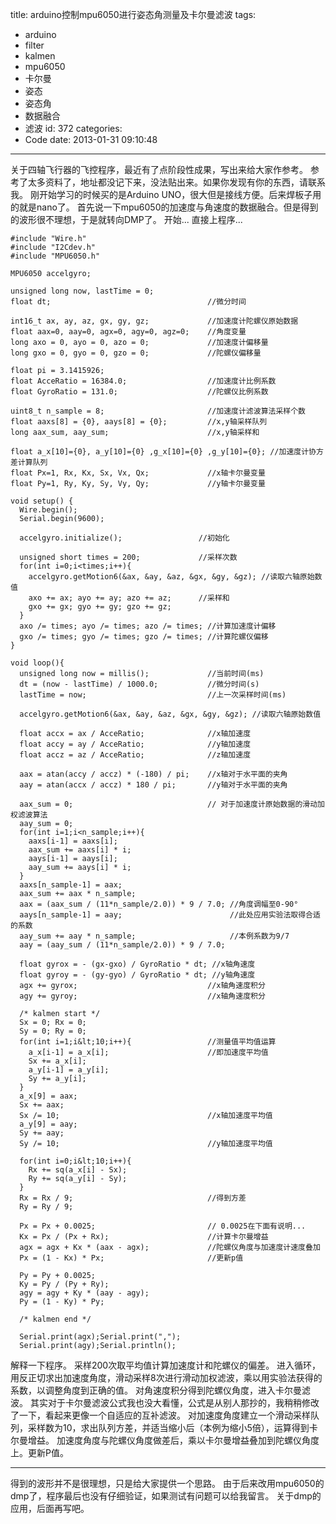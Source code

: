 title: arduino控制mpu6050进行姿态角测量及卡尔曼滤波
tags:
  - arduino
  - filter
  - kalmen
  - mpu6050
  - 卡尔曼
  - 姿态
  - 姿态角
  - 数据融合
  - 滤波
id: 372
categories:
  - Code
date: 2013-01-31 09:10:48
---

关于四轴飞行器的飞控程序，最近有了点阶段性成果，写出来给大家作参考。
参考了太多资料了，地址都没记下来，没法贴出来。如果你发现有你的东西，请联系我。
刚开始学习的时候买的是Arduino UNO，很大但是接线方便。后来焊板子用的就是nano了。
首先说一下mpu6050的加速度与角速度的数据融合。但是得到的波形很不理想，于是就转向DMP了。
开始...
直接上程序...

	#include "Wire.h"
	#include "I2Cdev.h"
	#include "MPU6050.h"
	
	MPU6050 accelgyro;
	
	unsigned long now, lastTime = 0;
	float dt;                                   //微分时间
	
	int16_t ax, ay, az, gx, gy, gz;             //加速度计陀螺仪原始数据
	float aax=0, aay=0, agx=0, agy=0, agz=0;    //角度变量
	long axo = 0, ayo = 0, azo = 0;             //加速度计偏移量
	long gxo = 0, gyo = 0, gzo = 0;             //陀螺仪偏移量
	
	float pi = 3.1415926;
	float AcceRatio = 16384.0;                  //加速度计比例系数
	float GyroRatio = 131.0;                    //陀螺仪比例系数
	
	uint8_t n_sample = 8;                       //加速度计滤波算法采样个数
	float aaxs[8] = {0}, aays[8] = {0};         //x,y轴采样队列
	long aax_sum, aay_sum;                      //x,y轴采样和
	
	float a_x[10]={0}, a_y[10]={0} ,g_x[10]={0} ,g_y[10]={0}; //加速度计协方差计算队列
	float Px=1, Rx, Kx, Sx, Vx, Qx;             //x轴卡尔曼变量
	float Py=1, Ry, Ky, Sy, Vy, Qy;             //y轴卡尔曼变量
	
	void setup() {
	  Wire.begin();
	  Serial.begin(9600);
	
	  accelgyro.initialize();                 //初始化
	
	  unsigned short times = 200;             //采样次数
	  for(int i=0;i<times;i++){
	    accelgyro.getMotion6(&ax, &ay, &az, &gx, &gy, &gz); //读取六轴原始数值
	    axo += ax; ayo += ay; azo += az;      //采样和
	    gxo += gx; gyo += gy; gzo += gz;
	  }
	  axo /= times; ayo /= times; azo /= times; //计算加速度计偏移
	  gxo /= times; gyo /= times; gzo /= times; //计算陀螺仪偏移
	}
	
	void loop(){
	  unsigned long now = millis();             //当前时间(ms)
	  dt = (now - lastTime) / 1000.0;           //微分时间(s)
	  lastTime = now;                           //上一次采样时间(ms)
	
	  accelgyro.getMotion6(&ax, &ay, &az, &gx, &gy, &gz); //读取六轴原始数值
	
	  float accx = ax / AcceRatio;              //x轴加速度
	  float accy = ay / AcceRatio;              //y轴加速度
	  float accz = az / AcceRatio;              //z轴加速度
	
	  aax = atan(accy / accz) * (-180) / pi;    //x轴对于水平面的夹角
	  aay = atan(accx / accz) * 180 / pi;       //y轴对于水平面的夹角
	
	  aax_sum = 0;                              // 对于加速度计原始数据的滑动加权滤波算法
	  aay_sum = 0;
	  for(int i=1;i<n_sample;i++){
	    aaxs[i-1] = aaxs[i];
	    aax_sum += aaxs[i] * i;
	    aays[i-1] = aays[i];
	    aay_sum += aays[i] * i;
	  }
	  aaxs[n_sample-1] = aax;
	  aax_sum += aax * n_sample;
	  aax = (aax_sum / (11*n_sample/2.0)) * 9 / 7.0; //角度调幅至0-90°
	  aays[n_sample-1] = aay;                        //此处应用实验法取得合适的系数
	  aay_sum += aay * n_sample;                     //本例系数为9/7
	  aay = (aay_sum / (11*n_sample/2.0)) * 9 / 7.0;
	
	  float gyrox = - (gx-gxo) / GyroRatio * dt; //x轴角速度
	  float gyroy = - (gy-gyo) / GyroRatio * dt; //y轴角速度
	  agx += gyrox;                             //x轴角速度积分
	  agy += gyroy;                             //x轴角速度积分
	
	  /* kalmen start */
	  Sx = 0; Rx = 0;
	  Sy = 0; Ry = 0;
	  for(int i=1;i&lt;10;i++){                 //测量值平均值运算
	    a_x[i-1] = a_x[i];                      //即加速度平均值
	    Sx += a_x[i];
	    a_y[i-1] = a_y[i];
	    Sy += a_y[i];
	  }
	  a_x[9] = aax;
	  Sx += aax;
	  Sx /= 10;                                 //x轴加速度平均值
	  a_y[9] = aay;
	  Sy += aay;
	  Sy /= 10;                                 //y轴加速度平均值
	
	  for(int i=0;i&lt;10;i++){
	    Rx += sq(a_x[i] - Sx);
	    Ry += sq(a_y[i] - Sy);
	  }
	  Rx = Rx / 9;                              //得到方差
	  Ry = Ry / 9;                        
	
	  Px = Px + 0.0025;                         // 0.0025在下面有说明...
	  Kx = Px / (Px + Rx);                      //计算卡尔曼增益
	  agx = agx + Kx * (aax - agx);             //陀螺仪角度与加速度计速度叠加
	  Px = (1 - Kx) * Px;                       //更新p值
	
	  Py = Py + 0.0025;
	  Ky = Py / (Py + Ry);
	  agy = agy + Ky * (aay - agy); 
	  Py = (1 - Ky) * Py;
	
	  /* kalmen end */
	
	  Serial.print(agx);Serial.print(",");
	  Serial.print(agy);Serial.println();

解释一下程序。
采样200次取平均值计算加速度计和陀螺仪的偏差。
进入循环，用反正切求出加速度角度，滑动采样8次进行滑动加权滤波，乘以用实验法获得的系数，以调整角度到正确的值。
对角速度积分得到陀螺仪角度，进入卡尔曼滤波。
其实对于卡尔曼滤波公式我也没大看懂，公式是从别人那抄的，我稍稍修改了一下，看起来更像一个自适应的互补滤波。
对加速度角度建立一个滑动采样队列，采样数为10，求出队列方差，并适当缩小后（本例为缩小5倍），运算得到卡尔曼增益。
加速度角度与陀螺仪角度做差后，乘以卡尔曼增益叠加到陀螺仪角度上。更新P值。
*******
得到的波形并不是很理想，只是给大家提供一个思路。
由于后来改用mpu6050的dmp了，程序最后也没有仔细验证，如果测试有问题可以给我留言。
关于dmp的应用，后面再写吧。
